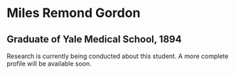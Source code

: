 # Miles Remond Gordon
## Graduate of Yale Medical School, 1894

Research is currently being conducted about this student. A more complete profile will be available soon.

